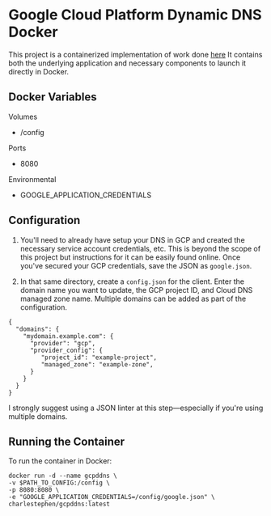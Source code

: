 # Google Cloud Platform Dynamic DNS Docker

This project is a containerized implementation of work done [here](https://github.com/ianlewis/cloud-dyndns-client/cmd/cloud-dyndns-client)
It contains both the underlying application and necessary components to launch it directly in Docker.

## Docker Variables

Volumes
  - /config

Ports
  - 8080

Environmental
  - GOOGLE_APPLICATION_CREDENTIALS

## Configuration

1. You'll need to already have setup your DNS in GCP and created the necessary service account credentials, etc. This is beyond the scope of this project but instructions for it can be easily found online. Once you've secured your GCP credentials, save the JSON as `google.json`.

2. In that same directory, create a `config.json` for the client. Enter the domain name you want to update, the GCP project ID, and Cloud DNS managed zone name. Multiple domains can be added as part of the configuration.

```
{
  "domains": {
    "mydomain.example.com": {
      "provider": "gcp",
      "provider_config": {
         "project_id": "example-project",
         "managed_zone": "example-zone",
      }
    }
  }
}
```

I strongly suggest using a JSON linter at this step—especially if you're using multiple domains.

## Running the Container

To run the container in Docker:
```
docker run -d --name gcpddns \
-v $PATH_TO_CONFIG:/config \
-p 8080:8080 \
-e "GOOGLE_APPLICATION_CREDENTIALS=/config/google.json" \
charlestephen/gcpddns:latest
```
